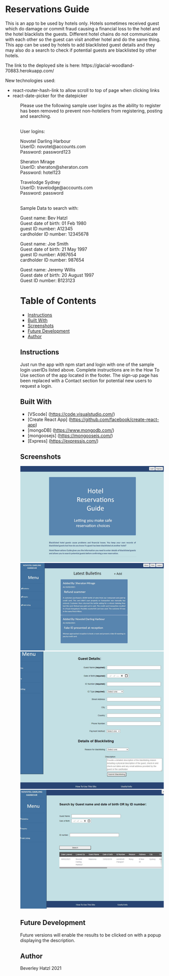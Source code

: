 # Reservations Guide

<p>This is an app to be used by hotels only. Hotels sometimes received guest which do damage or commit fraud causing a financial loss to the hotel and the hotel blacklists the guests. Different hotel chains do not communicate with each other so the guest can visit another hotel and do the same thing.
This app can be used by hotels to add blacklisted guest details and they may also do a search to check if potential guests are blacklisted by other hotels.</p>

<p>The link to the deployed site is here: https://glacial-woodland-70883.herokuapp.com/</p>

<p>New technologies used:</p>
<ul>
  <li>react-router-hash-link to allow scroll to top of page when clicking links</li>
  <li>react-date-picker for the datepicker</li>
<ul>

<p>Please use the following sample user logins as the ability to register has been removed to prevent non-hoteliers from registering, posting and searching.</p>
<br>
User logins:
<br>
<p>
Novotel Darling Harbour<br>
UserID: novotel@accounts.com<br>
Password: password123<br></p>
<p>
Sheraton Mirage<br>
UserID: sheraton@sheraton.com<br>
Password: hotel123<br></p>
<p>
Travelodge Sydney<br>
UserID: travelodge@accounts.com<br>
Password: password<br></p>
<br>
Sample Data to search with:
<br>
<p>
Guest name: Bev Hatzl<br>
Guest date of birth: 01 Feb 1980<br>
guest ID number: A12345<br>
cardholder ID number: 12345678<br></p>
<p>
Guest name: Joe Smith<br>
Guest date of birth: 21 May 1997<br>
guest ID number: A987654<br>
cardholder ID number: 987654<br></p>
<p>
Guest name: Jeremy Willis<br>
Guest date of birth: 20 August 1997<br>
Guest ID number: B123123<br></p>


# Table of Contents
* [Instructions](#instructions)
* [Built With](#built-with)
* [Screenshots](#screenshots)
* [Future Development](#future-development)
* [Author](#author)

## Instructions
<p>Just run the app with npm start and login with one of the sample login userIDs listed above. Complete instructions are in the How To Use section of the app located in the footer. The sign-up page has been replaced with a Contact section for potential new users to request a login.</p>

## Built With

* [VScode] (https://code.visualstudio.com/) 
* [Create React App] (https://github.com/facebook/create-react-app)
* [mongoDB] (https://www.mongodb.com/)
* [mongoosejs] (https://mongoosejs.com/)
* [Express] (https://expressjs.com/)

## Screenshots

![Screenshot of initial screen](./client/public/image1.JPG)
![Screenshot of after login showing the Latest Bulletins](./client/public/image2.JPG)
![Screenshot of Add New Blacklisting screen](./client/public/image3.JPG)
![Screenshot of Inquiry screen showing results](./client/public/image4.JPG)



## Future Development
<p>Future versions will enable the results to be clicked on with a popup displaying the description.</p>

## Author
Beverley Hatzl 2021
